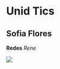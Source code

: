 # Unid Tics
## Sofia Flores
**Redes**
_Rene_

![](https://static.lafm.com.co/wp-content/uploads/20171218155030/EMOBI-9-960x500.jpg)
